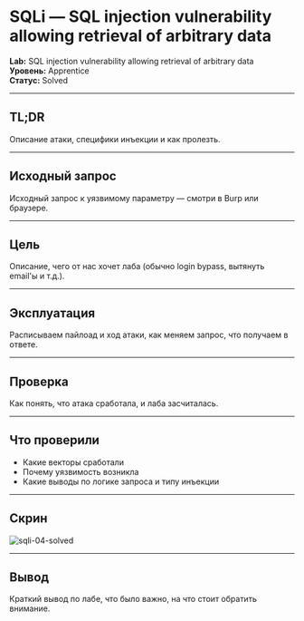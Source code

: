 # SQLi — SQL injection vulnerability allowing retrieval of arbitrary data

**Lab:** SQL injection vulnerability allowing retrieval of arbitrary data  
**Уровень:** Apprentice  
**Статус:** Solved

---

## TL;DR

Описание атаки, специфики инъекции и как пролезть.

---

## Исходный запрос

Исходный запрос к уязвимому параметру — смотри в Burp или браузере.

---

## Цель

Описание, чего от нас хочет лаба (обычно login bypass, вытянуть email'ы и т.д.).

---

## Эксплуатация

Расписываем пайлоад и ход атаки, как меняем запрос, что получаем в ответе.

---

## Проверка

Как понять, что атака сработала, и лаба засчиталась.

---

## Что проверили

- Какие векторы сработали
- Почему уязвимость возникла
- Какие выводы по логике запроса и типу инъекции

---

## Скрин

![sqli-04-solved](./04.png)

---

## Вывод

Краткий вывод по лабе, что было важно, на что стоит обратить внимание.
